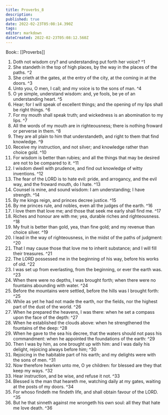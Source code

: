 ```yaml
---
title: Proverbs_8
description: 
published: true
date: 2022-02-23T05:08:14.390Z
tags: 
editor: markdown
dateCreated: 2022-02-23T05:08:12.560Z
---
```


 Book:: [[Proverbs]]
 1. Doth not wisdom cry? and understanding put forth her voice? ^1
 2. She standeth in the top of high places, by the way in the places of the paths. ^2
 3. She crieth at the gates, at the entry of the city, at the coming in at the doors. ^3
 4. Unto you, O men, I call; and my voice is to the sons of man. ^4
 5. O ye simple, understand wisdom: and, ye fools, be ye of an understanding heart. ^5
 6. Hear; for I will speak of excellent things; and the opening of my lips shall be right things. ^6
 7. For my mouth shall speak truth; and wickedness is an abomination to my lips. ^7
 8. All the words of my mouth are in righteousness; there is nothing froward or perverse in them. ^8
 9. They are all plain to him that understandeth, and right to them that find knowledge. ^9
 10. Receive my instruction, and not silver; and knowledge rather than choice gold. ^10
 11. For wisdom is better than rubies; and all the things that may be desired are not to be compared to it. ^11
 12. I wisdom dwell with prudence, and find out knowledge of witty inventions. ^12
 13. The fear of the LORD is to hate evil: pride, and arrogancy, and the evil way, and the froward mouth, do I hate. ^13
 14. Counsel is mine, and sound wisdom: I am understanding; I have strength. ^14
 15. By me kings reign, and princes decree justice. ^15
 16. By me princes rule, and nobles, even all the judges of the earth. ^16
 17. I love them that love me; and those that seek me early shall find me. ^17
 18. Riches and honour are with me; yea, durable riches and righteousness. ^18
 19. My fruit is better than gold, yea, than fine gold; and my revenue than choice silver. ^19
 20. I lead in the way of righteousness, in the midst of the paths of judgment: ^20
 21. That I may cause those that love me to inherit substance; and I will fill their treasures. ^21
 22. The LORD possessed me in the beginning of his way, before his works of old. ^22
 23. I was set up from everlasting, from the beginning, or ever the earth was. ^23
 24. When there were no depths, I was brought forth; when there were no fountains abounding with water. ^24
 25. Before the mountains were settled, before the hills was I brought forth: ^25
 26. While as yet he had not made the earth, nor the fields, nor the highest part of the dust of the world. ^26
 27. When he prepared the heavens, I was there: when he set a compass upon the face of the depth: ^27
 28. When he established the clouds above: when he strengthened the fountains of the deep: ^28
 29. When he gave to the sea his decree, that the waters should not pass his commandment: when he appointed the foundations of the earth: ^29
 30. Then I was by him, as one brought up with him: and I was daily his delight, rejoicing always before him; ^30
 31. Rejoicing in the habitable part of his earth; and my delights were with the sons of men. ^31
 32. Now therefore hearken unto me, O ye children: for blessed are they that keep my ways. ^32
 33. Hear instruction, and be wise, and refuse it not. ^33
 34. Blessed is the man that heareth me, watching daily at my gates, waiting at the posts of my doors. ^34
 35. For whoso findeth me findeth life, and shall obtain favour of the LORD. ^35
 36. But he that sinneth against me wrongeth his own soul: all they that hate me love death. ^36
